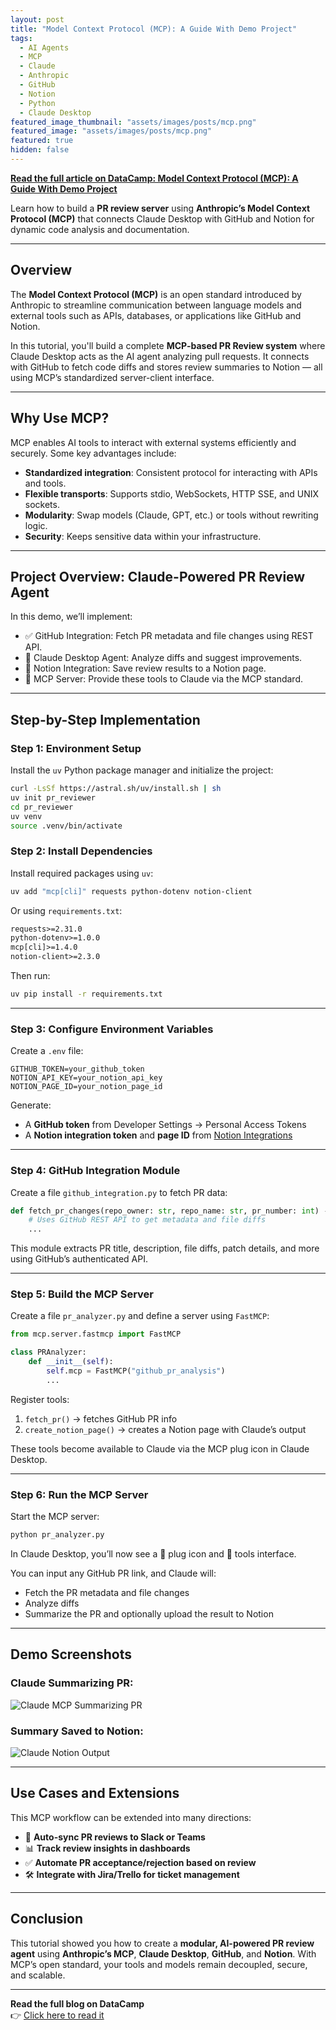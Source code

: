 ```yaml
---
layout: post
title: "Model Context Protocol (MCP): A Guide With Demo Project"
tags:
  - AI Agents
  - MCP
  - Claude
  - Anthropic
  - GitHub
  - Notion
  - Python
  - Claude Desktop
featured_image_thumbnail: "assets/images/posts/mcp.png"
featured_image: "assets/images/posts/mcp.png"
featured: true
hidden: false
---
```


**[Read the full article on DataCamp: Model Context Protocol (MCP): A Guide With Demo Project](https://www.datacamp.com/tutorial/mcp-model-context-protocol)**

Learn how to build a **PR review server** using **Anthropic’s Model Context Protocol (MCP)** that connects Claude Desktop with GitHub and Notion for dynamic code analysis and documentation.

---

## Overview

The **Model Context Protocol (MCP)** is an open standard introduced by Anthropic to streamline communication between language models and external tools such as APIs, databases, or applications like GitHub and Notion.

In this tutorial, you'll build a complete **MCP-based PR Review system** where Claude Desktop acts as the AI agent analyzing pull requests. It connects with GitHub to fetch code diffs and stores review summaries to Notion — all using MCP’s standardized server-client interface.

---

## Why Use MCP?

MCP enables AI tools to interact with external systems efficiently and securely. Some key advantages include:

- **Standardized integration**: Consistent protocol for interacting with APIs and tools.
- **Flexible transports**: Supports stdio, WebSockets, HTTP SSE, and UNIX sockets.
- **Modularity**: Swap models (Claude, GPT, etc.) or tools without rewriting logic.
- **Security**: Keeps sensitive data within your infrastructure.

---

## Project Overview: Claude-Powered PR Review Agent

In this demo, we’ll implement:

- ✅ GitHub Integration: Fetch PR metadata and file changes using REST API.
- 🤖 Claude Desktop Agent: Analyze diffs and suggest improvements.
- 🧾 Notion Integration: Save review results to a Notion page.
- 🔌 MCP Server: Provide these tools to Claude via the MCP standard.

---

## Step-by-Step Implementation

### Step 1: Environment Setup

Install the `uv` Python package manager and initialize the project:

```bash
curl -LsSf https://astral.sh/uv/install.sh | sh
uv init pr_reviewer
cd pr_reviewer
uv venv
source .venv/bin/activate
```

### Step 2: Install Dependencies

Install required packages using `uv`:

```bash
uv add "mcp[cli]" requests python-dotenv notion-client
```

Or using `requirements.txt`:

```txt
requests>=2.31.0
python-dotenv>=1.0.0
mcp[cli]>=1.4.0
notion-client>=2.3.0
```

Then run:

```bash
uv pip install -r requirements.txt
```

---

### Step 3: Configure Environment Variables

Create a `.env` file:

```dotenv
GITHUB_TOKEN=your_github_token
NOTION_API_KEY=your_notion_api_key
NOTION_PAGE_ID=your_notion_page_id
```

Generate:

- A **GitHub token** from Developer Settings → Personal Access Tokens
- A **Notion integration token** and **page ID** from [Notion Integrations](https://www.notion.so/my-integrations)

---

### Step 4: GitHub Integration Module

Create a file `github_integration.py` to fetch PR data:

```python
def fetch_pr_changes(repo_owner: str, repo_name: str, pr_number: int) -> dict:
    # Uses GitHub REST API to get metadata and file diffs
    ...
```

This module extracts PR title, description, file diffs, patch details, and more using GitHub’s authenticated API.

---

### Step 5: Build the MCP Server

Create a file `pr_analyzer.py` and define a server using `FastMCP`:

```python
from mcp.server.fastmcp import FastMCP

class PRAnalyzer:
    def __init__(self):
        self.mcp = FastMCP("github_pr_analysis")
        ...
```

Register tools:

1. `fetch_pr()` → fetches GitHub PR info
2. `create_notion_page()` → creates a Notion page with Claude’s output

These tools become available to Claude via the MCP plug icon in Claude Desktop.

---

### Step 6: Run the MCP Server

Start the MCP server:

```bash
python pr_analyzer.py
```

In Claude Desktop, you’ll now see a 🔌 plug icon and 🔨 tools interface.

You can input any GitHub PR link, and Claude will:

- Fetch the PR metadata and file changes
- Analyze diffs
- Summarize the PR and optionally upload the result to Notion

---

## Demo Screenshots

### Claude Summarizing PR:

![Claude MCP Summarizing PR](assets/images/posts/mcp_pr_review/claude_reviewing.png)

### Summary Saved to Notion:

![Claude Notion Output](assets/images/posts/mcp_pr_review/notion_output.png)

---

## Use Cases and Extensions

This MCP workflow can be extended into many directions:

- 🔄 **Auto-sync PR reviews to Slack or Teams**
- 📊 **Track review insights in dashboards**
- ✅ **Automate PR acceptance/rejection based on review**
- 🛠 **Integrate with Jira/Trello for ticket management**

---

## Conclusion

This tutorial showed you how to create a **modular, AI-powered PR review agent** using **Anthropic’s MCP**, **Claude Desktop**, **GitHub**, and **Notion**. With MCP’s open standard, your tools and models remain decoupled, secure, and scalable.

---

**Read the full blog on DataCamp**  
👉 [Click here to read it](https://www.datacamp.com/tutorial/model-context-protocol)
